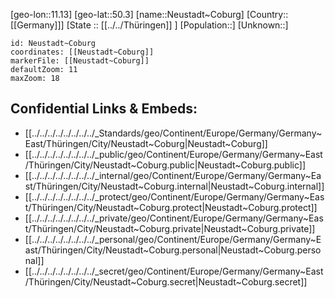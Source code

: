 ﻿---
location: [50.3,11.13]
mapzoom: [7,12] 
mapmarker: city 
type: City
tags:
- geo/City


SpocWebEntityId: 32854
isDeleted: false
confidential: public

---
[geo-lon::11.13]
[geo-lat::50.3]
[name::Neustadt~Coburg]
[Country::[[Germany]]]
[State :: [[../../Thüringen]] ]
[Population::]
[Unknown::]


```leaflet
id: Neustadt~Coburg
coordinates: [[Neustadt~Coburg]]
markerFile: [[Neustadt~Coburg]]
defaultZoom: 11 
maxZoom: 18
```


## Confidential Links & Embeds: 
- [[../../../../../../../../_Standards/geo/Continent/Europe/Germany/Germany~East/Thüringen/City/Neustadt~Coburg|Neustadt~Coburg]] 
- [[../../../../../../../../_public/geo/Continent/Europe/Germany/Germany~East/Thüringen/City/Neustadt~Coburg.public|Neustadt~Coburg.public]] 
- [[../../../../../../../../_internal/geo/Continent/Europe/Germany/Germany~East/Thüringen/City/Neustadt~Coburg.internal|Neustadt~Coburg.internal]] 
- [[../../../../../../../../_protect/geo/Continent/Europe/Germany/Germany~East/Thüringen/City/Neustadt~Coburg.protect|Neustadt~Coburg.protect]] 
- [[../../../../../../../../_private/geo/Continent/Europe/Germany/Germany~East/Thüringen/City/Neustadt~Coburg.private|Neustadt~Coburg.private]] 
- [[../../../../../../../../_personal/geo/Continent/Europe/Germany/Germany~East/Thüringen/City/Neustadt~Coburg.personal|Neustadt~Coburg.personal]] 
- [[../../../../../../../../_secret/geo/Continent/Europe/Germany/Germany~East/Thüringen/City/Neustadt~Coburg.secret|Neustadt~Coburg.secret]] 

